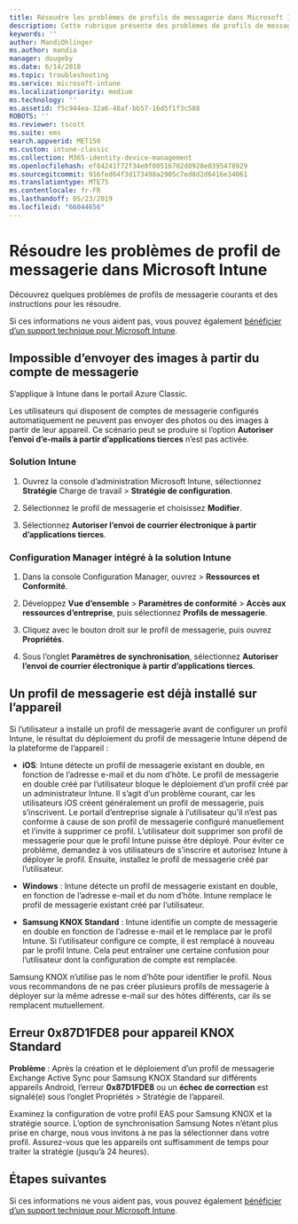 ```yaml
---
title: Résoudre les problèmes de profils de messagerie dans Microsoft Intune - Azure | Microsoft Docs
description: Cette rubrique présente des problèmes de profils de messagerie et fournit des instructions pour les résoudre.
keywords: ''
author: MandiOhlinger
ms.author: mandia
manager: dougeby
ms.date: 6/14/2018
ms.topic: troubleshooting
ms.service: microsoft-intune
ms.localizationpriority: medium
ms.technology: ''
ms.assetid: f5c944ea-32a6-48af-bb57-16d5f1f3c588
ROBOTS: ''
ms.reviewer: tscott
ms.suite: ems
search.appverid: MET150
ms.custom: intune-classic
ms.collection: M365-identity-device-management
ms.openlocfilehash: ef84241f72f34e0f00516702d0928e0395478929
ms.sourcegitcommit: 916fed64f3d173498a2905c7ed8d2d6416e34061
ms.translationtype: MTE75
ms.contentlocale: fr-FR
ms.lasthandoff: 05/23/2019
ms.locfileid: "66044656"
---
```

# <a name="troubleshoot-email-profiles-in-microsoft-intune"></a>Résoudre les problèmes de profil de messagerie dans Microsoft Intune

Découvrez quelques problèmes de profils de messagerie courants et des instructions pour les résoudre.

Si ces informations ne vous aident pas, vous pouvez également [bénéficier d’un support technique pour Microsoft Intune](get-support.md).

## <a name="unable-to-send-images-from--email-account"></a>Impossible d’envoyer des images à partir du compte de messagerie
S’applique à Intune dans le portail Azure Classic.

Les utilisateurs qui disposent de comptes de messagerie configurés automatiquement ne peuvent pas envoyer des photos ou des images à partir de leur appareil. Ce scénario peut se produire si l’option **Autoriser l’envoi d’e-mails à partir d’applications tierces** n’est pas activée.

### <a name="intune-solution"></a>Solution Intune

1. Ouvrez la console d’administration Microsoft Intune, sélectionnez **Stratégie** Charge de travail > **Stratégie de configuration**.

2. Sélectionnez le profil de messagerie et choisissez **Modifier**.

3. Sélectionnez **Autoriser l’envoi de courrier électronique à partir d’applications tierces**.

### <a name="configuration-manager-integrated-with-intune-solution"></a>Configuration Manager intégré à la solution Intune

1. Dans la console Configuration Manager, ouvrez > **Ressources et Conformité**.

2. Développez **Vue d’ensemble** > **Paramètres de conformité** > **Accès aux ressources d’entreprise**, puis sélectionnez **Profils de messagerie**.

3. Cliquez avec le bouton droit sur le profil de messagerie, puis ouvrez **Propriétés**.

4. Sous l’onglet **Paramètres de synchronisation**, sélectionnez **Autoriser l’envoi de courrier électronique à partir d’applications tierces**.

## <a name="device-already-has-an-email-profile-installed"></a>Un profil de messagerie est déjà installé sur l’appareil

Si l’utilisateur a installé un profil de messagerie avant de configurer un profil Intune, le résultat du déploiement du profil de messagerie Intune dépend de la plateforme de l’appareil :

- **iOS**: Intune détecte un profil de messagerie existant en double, en fonction de l’adresse e-mail et du nom d’hôte. Le profil de messagerie en double créé par l’utilisateur bloque le déploiement d’un profil créé par un administrateur Intune. Il s’agit d’un problème courant, car les utilisateurs iOS créent généralement un profil de messagerie, puis s’inscrivent. Le portail d’entreprise signale à l’utilisateur qu’il n’est pas conforme à cause de son profil de messagerie configuré manuellement et l’invite à supprimer ce profil. L’utilisateur doit supprimer son profil de messagerie pour que le profil Intune puisse être déployé. Pour éviter ce problème, demandez à vos utilisateurs de s’inscrire et autorisez Intune à déployer le profil. Ensuite, installez le profil de messagerie créé par l’utilisateur.

- **Windows** : Intune détecte un profil de messagerie existant en double, en fonction de l’adresse e-mail et du nom d’hôte. Intune remplace le profil de messagerie existant créé par l’utilisateur.

- **Samsung KNOX Standard** : Intune identifie un compte de messagerie en double en fonction de l’adresse e-mail et le remplace par le profil Intune. Si l’utilisateur configure ce compte, il est remplacé à nouveau par le profil Intune. Cela peut entraîner une certaine confusion pour l’utilisateur dont la configuration de compte est remplacée.

Samsung KNOX n’utilise pas le nom d’hôte pour identifier le profil. Nous vous recommandons de ne pas créer plusieurs profils de messagerie à déployer sur la même adresse e-mail sur des hôtes différents, car ils se remplacent mutuellement.

## <a name="error--0x87d1fde8-for-knox-standard-device"></a>Erreur 0x87D1FDE8 pour appareil KNOX Standard
**Problème** : Après la création et le déploiement d’un profil de messagerie Exchange Active Sync pour Samsung KNOX Standard sur différents appareils Android, l’erreur **0x87D1FDE8** ou un **échec de correction** est signalé(e) sous l’onglet Propriétés > Stratégie de l’appareil.

Examinez la configuration de votre profil EAS pour Samsung KNOX et la stratégie source. L’option de synchronisation Samsung Notes n’étant plus prise en charge, nous vous invitons à ne pas la sélectionner dans votre profil. Assurez-vous que les appareils ont suffisamment de temps pour traiter la stratégie (jusqu’à 24 heures).

## <a name="next-steps"></a>Étapes suivantes
Si ces informations ne vous aident pas, vous pouvez également [bénéficier d’un support technique pour Microsoft Intune](get-support.md).
